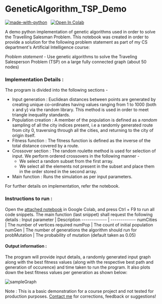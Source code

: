 # GeneticAlgorithm_TSP_Demo
[![made-with-python](https://img.shields.io/badge/Made%20with-Python-1f425f.svg)](https://www.python.org/) &nbsp; 
[![Open In Colab](https://colab.research.google.com/assets/colab-badge.svg)](https://colab.research.google.com/github/AbhishekSinghDhadwal/GeneticAlgorithm_TSP_Demo/blob/main/GA_TSP_Demonstration.ipynb)

A demo python implementation of genetic algorithms used in order to solve the Travelling Salesman Problem.
This notebook was created in order to provide a solution for the following problem statement as part of my CS department's Artificial Intelligence course:

*Problem statement* - Use genetic algorithms to solve the Traveling Salesperson Problem (TSP) on a large fully connected graph (about 50 nodes)

### Implementation Details :
The program is divided into the following sections -
* Input generation : Euclidean distances between points are generated by creating unique co-ordinates having values ranging from 1 to 1000 (both x and y) via the random library. This method is used in order to meet triangle inequality standards.
* Population creation : A member of the population is defined as a *random* sampling of all the city indices present, i.e a randomly generated route from city 0, traversing through all the cities, and returning to the city of origin itself.
* Fitness function : The fitness function is defined as the inverse of the total distance covered by a route.
* Crossover section : The random roulette method is used for selection of input. We perform ordered crossovers in the following manner -
    * We select a random subset from the first array.
    * We select all the elements not present in the subset and place them in the order stored in the second array.
* Main function : Runs the simulation as per input parameters.


For further details on implementation, refer the notebook.

### Instructions to run :
Open the [attached notebook](https://github.com/AbhishekSinghDhadwal/GeneticAlgorithm_TSP_Demo/blob/main/GA_TSP_Demonstration.ipynb)  in Google Colab, and press Ctrl + F9 to run all code snippets. The main function (last snippet) shall request the following details : 
Input parameter  | Description
------------- | -------------
numCities  | The number of vertices required
numPop  | The count of initial population
numGen | The number of generations the algorithm should run for
probMutation | The probability of mutation (default taken as 0.05)

#### Output information :
The program will provide input details, a randomly generated input graph along with the best fitness values (along with the respective best path and generation of occurence) and time taken to run the program.
It also plots down the best fitness values per generation as shown below:


![sampleGraph](https://user-images.githubusercontent.com/39513876/112625723-525b1f80-8e55-11eb-8d61-9d0cc8df75ee.PNG)

Note : This is a basic demonstration for a course project and not tested for production purposes. [Contact me](https://github.com/AbhishekSinghDhadwal) for corrections, feedback or suggestions!
